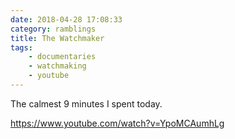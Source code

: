 ```yaml
---
date: 2018-04-28 17:08:33
category: ramblings
title: The Watchmaker
tags:
    - documentaries
    - watchmaking
    - youtube
---
```


The calmest 9 minutes I spent today.

https://www.youtube.com/watch?v=YpoMCAumhLg
